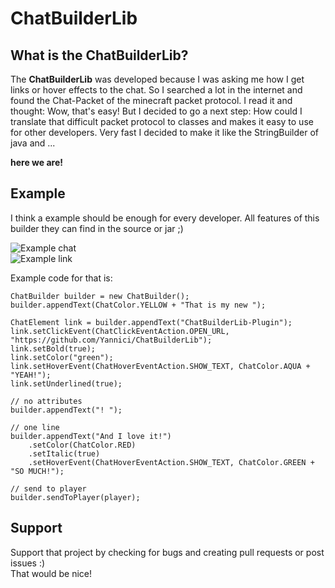# ChatBuilderLib

## What is the ChatBuilderLib?

The **ChatBuilderLib** was developed because I was asking me how I get links or hover effects to the chat.
So I searched a lot in the internet and found the Chat-Packet of the minecraft packet protocol. I read it and
thought: Wow, that's easy! But I decided to go a next step: How could I translate that difficult packet protocol to
classes and makes it easy to use for other developers. Very fast I decided to make it like the StringBuilder of java and ...  
  
**here we are!**

## Example

I think a example should be enough for every developer. All features of this builder they can find
in the source or jar ;)  

![Example chat](https://sc-cdn.scaleengine.net/i/4a6125312fa9ebc3b4e23238eb06c42c.png)  
![Example link](https://sc-cdn.scaleengine.net/i/8ce3f82d08a96e88d393cd20d997a325.png)  

Example code for that is:  

    ChatBuilder builder = new ChatBuilder();
    builder.appendText(ChatColor.YELLOW + "That is my new ");
            
    ChatElement link = builder.appendText("ChatBuilderLib-Plugin");
    link.setClickEvent(ChatClickEventAction.OPEN_URL, "https://github.com/Yannici/ChatBuilderLib");
    link.setBold(true);
    link.setColor("green");
    link.setHoverEvent(ChatHoverEventAction.SHOW_TEXT, ChatColor.AQUA + "YEAH!");
    link.setUnderlined(true);
            
    // no attributes
    builder.appendText("! ");
            
    // one line
    builder.appendText("And I love it!")
        .setColor(ChatColor.RED)
        .setItalic(true)
        .setHoverEvent(ChatHoverEventAction.SHOW_TEXT, ChatColor.GREEN + "SO MUCH!");
            
    // send to player
    builder.sendToPlayer(player);
    
## Support

Support that project by checking for bugs and creating pull requests or post issues :)  
That would be nice!
